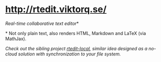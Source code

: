 # http://rtedit.viktorq.se/

**Real-time collaborative text* editor**

\* Not only plain text, also renders HTML, Markdown and LaTeX (via MathJax).

*Check out the sibling project [rtedit-local](https://github.com/ViktorQvarfordt/rtedit-local), similar idea designed as a no-cloud solution with synchronization to your file system.*
